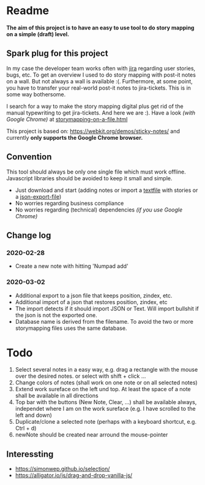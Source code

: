 # Readme

**The aim of this project is to have an easy to use tool to do story mapping on a simple (draft) level.**

## Spark plug for this project
In my case the developer team works often with [jira](https://www.atlassian.com/software/jira) regarding user
stories, bugs, etc. To get an overview I used to do story mapping with post-it notes on a wall. But not always a
wall is available :(. Furthermore, at some point, you have to transfer your real-world post-it notes to jira-tickets. This is in some way bothersome. 

I search for a way to make the story mapping digital plus get rid of the manual typewriting to get jira-tickets. And
  here we are :). Have a look *(with Google Chrome)* at [storymapping-on-a-file.html](https://jerik.github.io/storymapping-on-a-file/storymapping-on-a-file.html)

This project is based on: https://webkit.org/demos/sticky-notes/ and currently **only supports the Google Chrome browser.**

## Convention 
This tool should always be only one single file which must work offline. Javascript libraries should be avoided to keep it small and simple. 
- Just download and start (adding notes or import a
[textfile](https://raw.githubusercontent.com/jerik/storymapping-on-a-file/master/example-stories.txt) with stories
or a [json-export-file](https://raw.githubusercontent.com/jerik/storymapping-on-a-file/master/storymapping-export.json))
- No worries regarding business compliance
- No worries regarding (technical) dependencies *(if you use Google Chrome)*

## Change log
### 2020-02-28
- Create a new note with hitting 'Numpad add' 

### 2020-03-02 
- Additional export to a json file that keeps position, zindex, etc. 
- Additional import of a json that restores position, zindex, etc
- The import detects if it should import JSON or Text. Will import bullshit if the json is not the exported one.
- Database name is derived from the filename. To avoid the two or more storymapping files uses the same database.

# Todo
1. Select several notes in a easy way, e.g. drag a rectangle with the mouse over the desired notes. or select with shift + click ...
1. Change colors of notes (shall work on one note or on all selected notes)
1. Extend work sureface on the left und top. At least the space of a note shall be available in all directions
1. Top bar with the buttons (New Note, Clear, ...) shall be available always, independet where I am on the work sureface (e.g. I have scrolled to the left and down)
1. Duplicate/clone a selected note (perhaps with a keyboard shortcut, e.g. Ctrl + d)
1. newNote should be created near arround the mouse-pointer


## Interessting
- https://simonwep.github.io/selection/
- https://alligator.io/js/drag-and-drop-vanilla-js/

